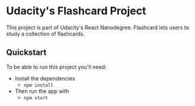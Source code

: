 # Udacity's Flashcard Project

This project is part of Udacity's React Nanodegree.
Flashcard lets users to study a collection of flashcards.

## Quickstart

To be able to run this project you'll need:

* Install the dependencies
    - `npm install`
* Then run the app with
    - `npm start`